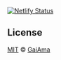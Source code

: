 [![Netlify Status](https://api.netlify.com/api/v1/badges/2f70a68f-3b42-44ca-8dbe-189f030dbd64/deploy-status)](https://app.netlify.com/sites/coding4gaiama/deploys)

## License

[MIT](../../LICENSE) © [GaiAma](https://www.gaiama.org)
